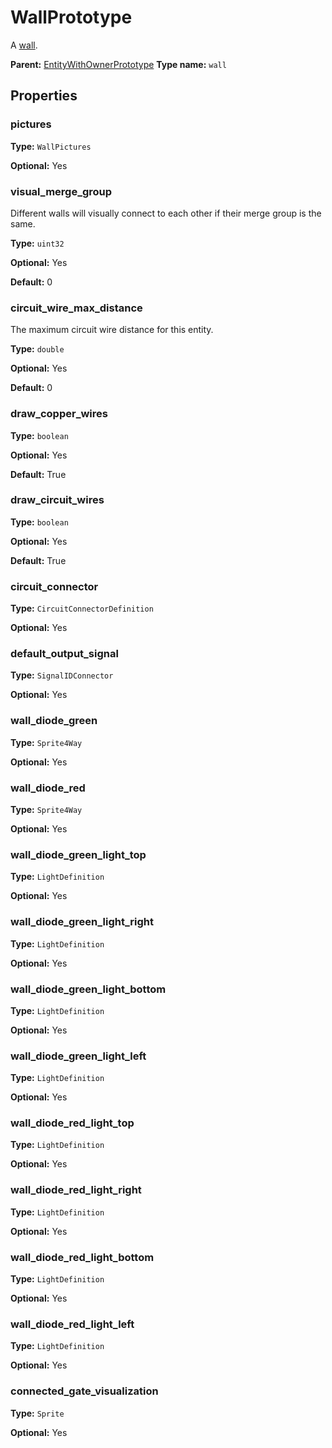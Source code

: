 # WallPrototype

A [wall](https://wiki.factorio.com/Wall).

**Parent:** [EntityWithOwnerPrototype](EntityWithOwnerPrototype.md)
**Type name:** `wall`

## Properties

### pictures

**Type:** `WallPictures`

**Optional:** Yes

### visual_merge_group

Different walls will visually connect to each other if their merge group is the same.

**Type:** `uint32`

**Optional:** Yes

**Default:** 0

### circuit_wire_max_distance

The maximum circuit wire distance for this entity.

**Type:** `double`

**Optional:** Yes

**Default:** 0

### draw_copper_wires

**Type:** `boolean`

**Optional:** Yes

**Default:** True

### draw_circuit_wires

**Type:** `boolean`

**Optional:** Yes

**Default:** True

### circuit_connector

**Type:** `CircuitConnectorDefinition`

**Optional:** Yes

### default_output_signal

**Type:** `SignalIDConnector`

**Optional:** Yes

### wall_diode_green

**Type:** `Sprite4Way`

**Optional:** Yes

### wall_diode_red

**Type:** `Sprite4Way`

**Optional:** Yes

### wall_diode_green_light_top

**Type:** `LightDefinition`

**Optional:** Yes

### wall_diode_green_light_right

**Type:** `LightDefinition`

**Optional:** Yes

### wall_diode_green_light_bottom

**Type:** `LightDefinition`

**Optional:** Yes

### wall_diode_green_light_left

**Type:** `LightDefinition`

**Optional:** Yes

### wall_diode_red_light_top

**Type:** `LightDefinition`

**Optional:** Yes

### wall_diode_red_light_right

**Type:** `LightDefinition`

**Optional:** Yes

### wall_diode_red_light_bottom

**Type:** `LightDefinition`

**Optional:** Yes

### wall_diode_red_light_left

**Type:** `LightDefinition`

**Optional:** Yes

### connected_gate_visualization

**Type:** `Sprite`

**Optional:** Yes

